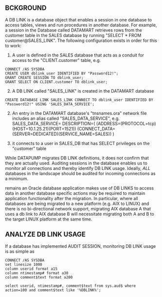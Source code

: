 BCKGROUND
---------
A DB LINK is a database object that enables a session in one database to access tables, views and run procedures in another database. For example, a session in the Database called DATAMART retrieves rows from the customer table in the SALES database by running "SELECT * FROM customer@SALES_LINK". The following configuration exists in order for this to work:

1. A user is defined in the SALES database that acts as a conduit for access to the "CLIENT.customer" table, e.g.

```
CONNECT /AS SYSDBA
CREATE USER dblink_user IDENTIFIED BY "Password12!";
GRANT CREATE SESSION TO dblink_user;
GRANT SELECT ON CLIENT.customer TO dblink_user;
```

2. A DB LINK called "SALES_LINK" is created in the DATAMART database 

```
CREATE DATABASE LINK SALES_LINK CONNECT TO dblink_user IDENTIFIED BY "Password12!" USING 'SALES_DATA_SERVICE';
```

2. An entry in the DATAMART database's "tnsnames.ora" network file includes an alias called "SALES_DATA_SERVICE", e.g.
SALES_DATA_SERVICE=
  DESCRIPTION=(
    (ADDRESS=(PROTOCOL=tcp)(HOST=10.1.25.21)(PORT=1521))
    (CONNECT_DATA=(SERVER=DEDICATED)(SERVICE_NAME=SALES))
  )

3. it connects to a user in SALES_DB that has SELECT privileges on the "customer" table

While DATAPUMP migrates DB LINK definitions, it does not confirm that they are actually used. Auditing sessions in the database enables us to monitor all  connections and thereby identify DB LINK usage. Ideally, *ALL* databases in the landscape should be audited for incoming connections as a minimum. 

remains  an Oracle database application makes use of DB LINKS to access data in another database specific actions may be required to maintain application functionality  after the migration. In particular, where all databases are being migrated to a new platform (e.g. AIX to LINUX) and there is no bi-directional network support, migrating AIX database A that uses a db link to AIX database B will necessitate migrating both A and B to the target LINUX platform at the same time.

ANALYZE DB LINK USAGE
---------------------
If a database has implemented AUDIT SESSION, monitoring DB LINK usage is as simple as

```
CONNECT /AS SYSDBA
set linesize 1000                
column userid format a15
column ntimestamp# format a30
column comment$text format a200

select userid, ntimestamp#, comment$text from sys.aud$ where action=100 and comment$text like '%DBLINK%';


```
